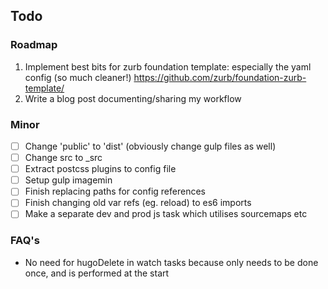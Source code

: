 ## Todo

### Roadmap
1. Implement best bits for zurb foundation template: especially the yaml config (so much cleaner!) https://github.com/zurb/foundation-zurb-template/
2. Write a blog post documenting/sharing my workflow

### Minor
- [ ] Change 'public' to 'dist' (obviously change gulp files as well)
- [ ] Change src to _src
- [ ] Extract postcss plugins to config file
- [ ] Setup gulp imagemin
- [ ] Finish replacing paths for config references
- [ ] Finish changing old var refs (eg. reload) to es6 imports
- [ ] Make a separate dev and prod js task which utilises sourcemaps etc

### FAQ's
- No need for hugoDelete in watch tasks because only needs to be done once, and is performed at the start
